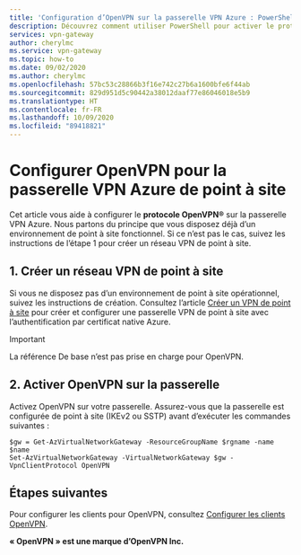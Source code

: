 ```yaml
---
title: 'Configuration d’OpenVPN sur la passerelle VPN Azure : PowerShell'
description: Découvrez comment utiliser PowerShell pour activer le protocole OpenVPN sur la passerelle VPN Azure pour un environnement de point à site.
services: vpn-gateway
author: cherylmc
ms.service: vpn-gateway
ms.topic: how-to
ms.date: 09/02/2020
ms.author: cherylmc
ms.openlocfilehash: 57bc53c28866b3f16e742c27b6a1600bfe6f44ab
ms.sourcegitcommit: 829d951d5c90442a38012daaf77e86046018e5b9
ms.translationtype: HT
ms.contentlocale: fr-FR
ms.lasthandoff: 10/09/2020
ms.locfileid: "89418821"
---
```

# <a name="configure-openvpn-for-azure-point-to-site-vpn-gateway"></a>Configurer OpenVPN pour la passerelle VPN Azure de point à site

Cet article vous aide à configurer le **protocole OpenVPN®** sur la passerelle VPN Azure. Nous partons du principe que vous disposez déjà d’un environnement de point à site fonctionnel. Si ce n’est pas le cas, suivez les instructions de l’étape 1 pour créer un réseau VPN de point à site.



## <a name="1-create-a-point-to-site-vpn"></a><a name="vnet"></a>1. Créer un réseau VPN de point à site

Si vous ne disposez pas d’un environnement de point à site opérationnel, suivez les instructions de création. Consultez l’article [Créer un VPN de point à site](vpn-gateway-howto-point-to-site-resource-manager-portal.md) pour créer et configurer une passerelle VPN de point à site avec l’authentification par certificat native Azure. 

> [!IMPORTANT]
> La référence De base n’est pas prise en charge pour OpenVPN.

## <a name="2-enable-openvpn-on-the-gateway"></a><a name="enable"></a>2. Activer OpenVPN sur la passerelle

Activez OpenVPN sur votre passerelle. Assurez-vous que la passerelle est configurée de point à site (IKEv2 ou SSTP) avant d’exécuter les commandes suivantes :

```azurepowershell-interactive
$gw = Get-AzVirtualNetworkGateway -ResourceGroupName $rgname -name $name
Set-AzVirtualNetworkGateway -VirtualNetworkGateway $gw -VpnClientProtocol OpenVPN
```

## <a name="next-steps"></a>Étapes suivantes

Pour configurer les clients pour OpenVPN, consultez [Configurer les clients OpenVPN](vpn-gateway-howto-openvpn-clients.md).

**« OpenVPN » est une marque d’OpenVPN Inc.**
